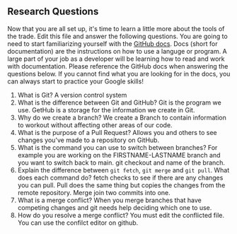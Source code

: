 ## Research Questions 

Now that you are all set up, it's time to learn a little more about the tools of the trade. Edit this file and answer the following questions. You are going to need to start familiarizing yourself with the [GitHub docs](https://docs.github.com/en). Docs (short for documentation) are the instructions on how to use a languge or program. A large part of your job as a developer will be learning how to read and work with documentation. Please reference the GitHub docs when answering the questions below. If you cannot find what you are looking for in the docs, you can always start to practice your Google skills!

1. What is Git? A version control system
2. What is the difference between Git and GitHub? Git is the program we use. GetHub is a storage for the information we create in Git.
3. Why do we create a branch? We create a Branch to contain information to workout without affecting other areas of our code.
4. What is the purpose of a Pull Request? Allows you and others to see changes you've made to a repository on GitHub.
5. What is the command you can use to switch between branches? For example you are working on the FIRSTNAME-LASTNAME branch and you want to switch back to main. git checkout and name of the branch.
6. Explain the difference between `git fetch`, `git merge` and `git pull`. What does each command do? fetch checks to see if there are any changes you can pull. Pull does the same thing but copies the changes from the remote repository. Merge join two commits into one.
7. What is a merge conflict? When you merge branches that have competing changes and git needs help deciding which one to use. 
8. How do you resolve a merge conflict? You must edit the conflicted file. You can use the confilct editor on github.
